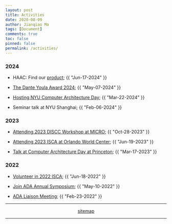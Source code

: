 ```yaml
---
layout: post
title: Activities
date: 2020-08-09
author: Jianqiao Mo
tags: [Document]
comments: true
toc: false
pinned: false
permalink: /activities/
---
```


### 2024
- HAAC: Find our [product](https://license.tov.med.nyu.edu/product/hardware-software-co-design-to-accelerate-garble-circuits); <time>{{ "Jun-17-2024" }}</time>

- [The Dante Youla Award 2024](https://jqmo.top/activities/2024_DanteYoulaAward/); <time>{{ "May-07-2024" }}</time>

- [Hosting NYU Computer Architecture Day](https://www.linkedin.com/posts/nyutandonschoolofengineering_nyu-computer-architecture-day-2024-brings-activity-7193001375725682688-Rk0M/?utm_source=share&utm_medium=member_desktop); <time>{{ "Mar-22-2024" }}</time>

- Seminar talk at NYU Shanghai; <time>{{ "Feb-06-2024" }}</time>

### 2023
- [Attending 2023 DISCC Workshop at MICRO](https://jqmo.top/activities/2023_DISCC/); <time>{{ "Oct-28-2023" }}</time>

- [Attending 2023 ISCA at Orlando World Center](https://jqmo.top/activities/2023_ISCA_Orlando/); <time>{{ "Jun-19-2023" }}</time>

- [Talk at Computer Architecture Day at Princeton](https://jqmo.top/activities/2023_PrincetonArchDay/); <time>{{ "Mar-17-2023" }}</time>

### 2022
- [Volunteer in 2022 ISCA](https://jqmo.top/activities/2022_ISCA_volunteer/); <time>{{ "Jun-18-2022" }}</time>

- [Join ADA Annual Symposium](https://jqmo.top/activities/2022_ADA_symposium/); <time>{{ "May-10-2022" }}</time>

- [ADA Liaison Meeting](https://jqmo.top/activities/2022_ADA_liaison_meeting/); <time>{{ "Feb-23-2022" }}</time>


***

<div style="text-align: center;">
<a href="https://jqmo.top/sitemap.xml">sitemap</a>
</div>

***
